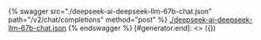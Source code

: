 [#generator:start]: <> ({ "template": "openapi" })
{% swagger src="./deepseek-ai-deepseek-llm-67b-chat.json" path="/v2/chat/completions" method="post" %}
[./deepseek-ai-deepseek-llm-67b-chat.json](./deepseek-ai-deepseek-llm-67b-chat.json)
{% endswagger %}
[#generator:end]: <> ({})